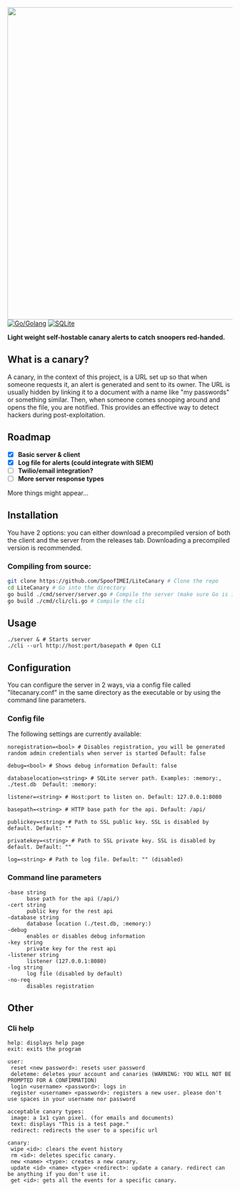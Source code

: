 <img width=700 src="https://github.com/user-attachments/assets/b1d995db-9fdc-4782-bbdd-5f2b07a05f49"></img><br>
[![Go/Golang](https://img.shields.io/badge/go-%2300ADD8.svg?style=for-the-badge&logo=go&logoColor=white)](https://img.shields.io/badge/go-%2300ADD8.svg?style=for-the-badge&logo=go&logoColor=white)
[![SQLite](https://img.shields.io/badge/sqlite-%2307405e.svg?style=for-the-badge&logo=sqlite&logoColor=white)](https://img.shields.io/badge/sqlite-%2307405e.svg?style=for-the-badge&logo=sqlite&logoColor=white)

<b>Light weight self-hostable canary alerts to catch snoopers red-handed.</b>

## What is a canary?
A canary, in the context of this project, is a URL set up so that when someone requests it, an alert is generated and sent to its owner. The URL is usually hidden by linking it to a document with a name like "my passwords" or something similar. Then, when someone comes snooping around and opens the file, you are notified. This provides an effective way to detect hackers during post-exploitation.

## Roadmap
- [x] <b>Basic server & client</b>
- [x] <b>Log file for alerts (could integrate with SIEM)</b>
- [ ] <b>Twilio/email integration?</b>
- [ ] <b>More server response types</b>
<p>More things might appear...</p>

## Installation
You have 2 options: you can either download a precompiled version of both the client and the server from the releases tab. Downloading a precompiled version is recommended.

### Compiling from source:
```bash
git clone https://github.com/SpoofIMEI/LiteCanary # Clone the repo
cd LiteCanary # Go into the directory
go build ./cmd/server/server.go # Compile the server (make sure Go is installed)
go build ./cmd/cli/cli.go # Compile the cli
```

## Usage
```
./server & # Starts server 
./cli --url http://host:port/basepath # Open CLI
```

## Configuration
You can configure the server in 2 ways, via a config file called "litecanary.conf" in the same directory as the executable or by using the command line parameters. 

### Config file
The following settings are currently available:
```env
noregistration=<bool> # Disables registration, you will be generated random admin credentials when server is started Default: false

debug=<bool> # Shows debug information Default: false

databaselocation=<string> # SQLite server path. Examples: :memory:, ./test.db  Default: :memory:

listener=<string> # Host:port to listen on. Default: 127.0.0.1:8080

basepath=<string> # HTTP base path for the api. Default: /api/

publickey=<string> # Path to SSL public key. SSL is disabled by default. Default: ""

privatekey=<string> # Path to SSL private key. SSL is disabled by default. Default: ""

log=<string> # Path to log file. Default: "" (disabled)
```

### Command line parameters
```
-base string
      base path for the api (/api/)
-cert string
      public key for the rest api
-database string
      database location (./test.db, :memory:)
-debug
      enables or disables debug information
-key string
      private key for the rest api
-listener string
      listener (127.0.0.1:8080)
-log string
      log file (disabled by default)
-no-req
      disables registration
```

## Other

### Cli help
```
help: displays help page
exit: exits the program

user:
 reset <new password>: resets user password
 deleteme: deletes your account and canaries (WARNING: YOU WILL NOT BE PROMPTED FOR A CONFIRMATION)
 login <username> <password>: logs in
 register <username> <password>: registers a new user. please don't use spaces in your username nor password

acceptable canary types:
 image: a 1x1 cyan pixel. (for emails and documents)
 text: displays "This is a test page."
 redirect: redirects the user to a specific url

canary:
 wipe <id>: clears the event history
 rm <id>: deletes specific canary.
 new <name> <type>: creates a new canary.
 update <id> <name> <type> <redirect>: update a canary. redirect can be anything if you don't use it.
 get <id>: gets all the events for a specific canary.
```
